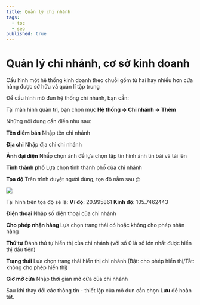 ```yaml
---
title: Quản lý chi nhánh
tags:
  - toc
  - seo
published: true
---
```

# Quản lý chi nhánh, cơ sở kinh doanh

Cấu hình một hệ thống kinh doanh theo chuỗi gồm từ hai hay nhiều hơn cửa hàng được sở hữu và quản lí tập trung

Để cấu hình mô đun hệ thống chi nhánh, bạn cần:

Tại màn hình quản trị, bạn chọn mục **Hệ thống -> Chi nhánh -> Thêm**

Những nội dung cần điền như sau:

**Tên điểm bán**
Nhập tên chi nhánh

**Địa chỉ**
Nhập địa chỉ chi nhánh

**Ảnh đại diện**
Nhấp chọn ảnh để lựa chọn tập tin hình ảnh tin bài và tải lên

**Tỉnh thành phố**
Lựa chọn tỉnh thành phố của chi nhánh

**Tọa độ**
Trên trình duyệt người dùng, tọa độ nằm sau @

![](https://i.imgur.com/DFJra52.jpg)

Tại hình trên tọa độ sẽ là:
**Vĩ độ**: 20.995861
**Kinh độ**: 105.7462443

**Điện thoại**
Nhập số điện thoại của chi nhánh

**Cho phép nhận hàng**
Lựa chọn trạng thái có hoặc không cho phép nhận hàng

**Thứ tự**
Đánh thứ tự hiển thị của chi nhánh (với số 0 là số lớn nhất được hiển thị đầu tiên)

**Trạng thái**
Lựa chọn trạng thái hiển thị chi nhánh (Bật: cho phép hiển thị/Tắt: không cho phép hiển thị)

**Giờ mở cửa**
Nhập thời gian mở cửa của chi nhánh

Sau khi thay đổi các thông tin - thiết lập của mô đun cần chọn **Lưu** để hoàn tất.
